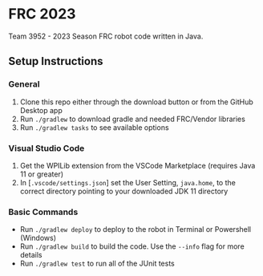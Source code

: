 # FRC 2023

Team 3952 - 2023 Season FRC robot code written in Java.

## Setup Instructions

### General
1. Clone this repo either through the download button or from the GitHub Desktop app
1. Run `./gradlew` to download gradle and needed FRC/Vendor libraries
1. Run `./gradlew tasks` to see available options

### Visual Studio Code 
1. Get the WPILib extension from the VSCode Marketplace (requires Java 11 or greater)
1. In [`.vscode/settings.json`] set the User Setting, `java.home`, to the correct directory pointing to your downloaded JDK 11 directory

### Basic Commands
* Run `./gradlew deploy` to deploy to the robot in Terminal or Powershell (Windows)
* Run `./gradlew build` to build the code.  Use the `--info` flag for more details
* Run `./gradlew test` to run all of the JUnit tests